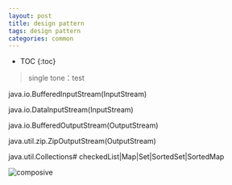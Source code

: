 ```yaml
---
layout: post
title: design pattern
tags: design pattern
categories: common
---
```


* TOC
{:toc}


>single tone：test



java.io.BufferedInputStream(InputStream)

java.io.DataInputStream(InputStream)

java.io.BufferedOutputStream(OutputStream)

java.util.zip.ZipOutputStream(OutputStream)

java.util.Collections# checkedList|Map|Set|SortedSet|SortedMap


![composive][composive]



[composive]: http://my.csdn.net/uploads/201205/03/1336015104_5713.jpg
